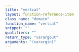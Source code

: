 ```yaml
---
title: "vertcat"
layout: function-reference-item
class_name: "domain"
function_name: "vertcat"
snippet: ""
qualifiers: ""
return_type: "varargout"
arguments: "(varargin)"
---
```


<pre class="help-text"></pre>